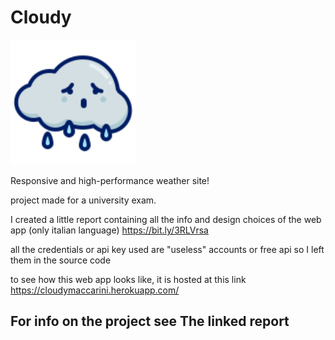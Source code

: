 # Cloudy

<img src="https://github.com/LucaMaccarini/Cloudy/blob/main/assets/images/logo.svg" width="200">

Responsive and high-performance weather site!

project made for a university exam.

I created a little report containing all the info and design choices of the web app (only italian language) https://bit.ly/3RLVrsa

all the credentials or api key used are "useless" accounts or free api so I left them in the source code

to see how this web app looks like, it is hosted at this link https://cloudymaccarini.herokuapp.com/

## For info on the project see The linked report

